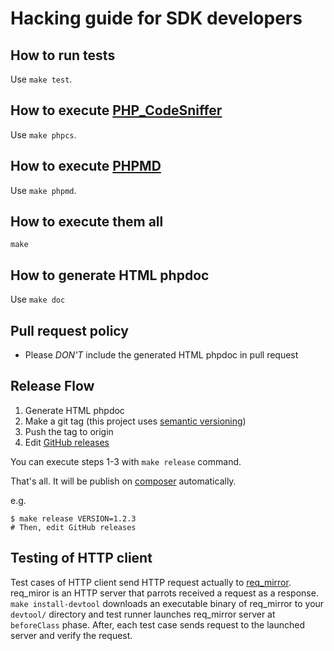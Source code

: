 Hacking guide for SDK developers
==

How to run tests
--

Use `make test`.

How to execute [PHP_CodeSniffer](https://github.com/squizlabs/PHP_CodeSniffer)
--

Use `make phpcs`.

How to execute [PHPMD](https://phpmd.org/)
--

Use `make phpmd`.

How to execute them all
--

`make`

How to generate HTML phpdoc
--

Use `make doc`

Pull request policy
--

- Please *DON'T* include the generated HTML phpdoc in pull request

Release Flow
--

1. Generate HTML phpdoc
1. Make a git tag (this project uses [semantic versioning](http://semver.org/))
1. Push the tag to origin
1. Edit [GitHub releases](https://github.com/line/line-bot-sdk-php/releases)

You can execute steps 1-3 with `make release` command.

That's all. It will be publish on [composer](https://packagist.org/packages/linecorp/line-bot-sdk) automatically.

e.g.

```
$ make release VERSION=1.2.3
# Then, edit GitHub releases
```

Testing of HTTP client
--

Test cases of HTTP client send HTTP request actually to [req_mirror](https://github.com/moznion/req_mirror). req_miror is an HTTP server that parrots received a request as a response.
`make install-devtool` downloads an executable binary of req_mirror to your `devtool/` directory and test runner launches req_mirror server at `beforeClass` phase.
After, each test case sends request to the launched server and verify the request.

